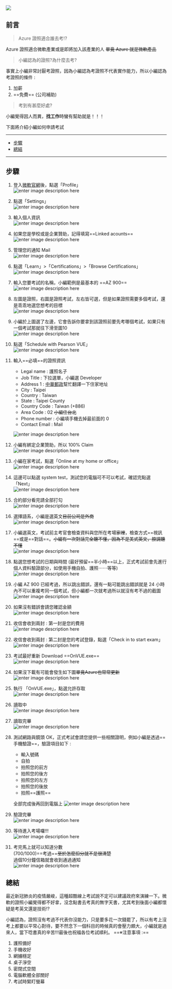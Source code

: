<div  class="mdtable"></div>

<img  src="https://github.com/JianTodo/BloggerUsage/blob/master/0015.Azure%20%E8%AD%89%E7%85%A7%E5%BF%83%E5%BE%97%20%E7%94%B3%E8%AB%8B%E8%80%83%E8%A9%A6/0.png?raw=true"  />

## 前言
> Azure 證照適合誰去考!?

Azure 證照適合微軟產業或是即將加入該產業的人
~~畢竟 Azure 就是微軟產品~~
> 小編認為的證照?為什麼去考?

事實上小編非常討厭考證照，因為小編認為考證照不代表實作能力，所以小編認為考證照的條件 : 
1. 加薪
2. ==免費== (公司補助)
> 考到有甚麼好處?

小編覺得因人而異，**找工作**時蠻有幫助就是！！！

下面將介紹小編如何申請考試
<!--more-->
<hr>
<div class="headline">

  - <a href="#步驟">步驟</a>
  - <a href="#總結">總結</a>
</div>
<hr>

## 步驟
1. 登入[微軟官網](https://docs.microsoft.com/en-us/learn/certifications/browse/)後，點選「Profile」<br/>![enter image description here](https://github.com/JianTodo/BloggerUsage/blob/master/0015.Azure%20%E8%AD%89%E7%85%A7%E5%BF%83%E5%BE%97%20%E7%94%B3%E8%AB%8B%E8%80%83%E8%A9%A6/1.png?raw=true)
2. 點選「Settings」<br/>![enter image description here](https://github.com/JianTodo/BloggerUsage/blob/master/0015.Azure%20%E8%AD%89%E7%85%A7%E5%BF%83%E5%BE%97%20%E7%94%B3%E8%AB%8B%E8%80%83%E8%A9%A6/2.png?raw=true)
3. 輸入個人資訊<br/>![enter image description here](https://github.com/JianTodo/BloggerUsage/blob/master/0015.Azure%20%E8%AD%89%E7%85%A7%E5%BF%83%E5%BE%97%20%E7%94%B3%E8%AB%8B%E8%80%83%E8%A9%A6/3.png?raw=true)
4. 如果您是學校或是企業贊助，記得填寫==Linked acounts==<br/>![enter image description here](https://github.com/JianTodo/BloggerUsage/blob/master/0015.Azure%20%E8%AD%89%E7%85%A7%E5%BF%83%E5%BE%97%20%E7%94%B3%E8%AB%8B%E8%80%83%E8%A9%A6/4.png?raw=true)
5. 管理您的通知 Mail<br/>![enter image description here](https://github.com/JianTodo/BloggerUsage/blob/master/0015.Azure%20%E8%AD%89%E7%85%A7%E5%BF%83%E5%BE%97%20%E7%94%B3%E8%AB%8B%E8%80%83%E8%A9%A6/5.png?raw=true)
6. 點選「Learn」>「Certifications」>「Browse Certifications」<br/>![enter image description here](https://github.com/JianTodo/BloggerUsage/blob/master/0015.Azure%20%E8%AD%89%E7%85%A7%E5%BF%83%E5%BE%97%20%E7%94%B3%E8%AB%8B%E8%80%83%E8%A9%A6/6.png?raw=true)
7. 輸入您要考試的名稱，小編範例是最基本的 ==AZ 900==<br/>![enter image description here](https://github.com/JianTodo/BloggerUsage/blob/master/0015.Azure%20%E8%AD%89%E7%85%A7%E5%BF%83%E5%BE%97%20%E7%94%B3%E8%AB%8B%E8%80%83%E8%A9%A6/7.png?raw=true)
8. 左圖是證照，右圖是證照考試，左右皆可選，但是如果證照需要多個考試，還是乖乖地選您想考的目標<br/>![enter image description here](https://github.com/JianTodo/BloggerUsage/blob/master/0015.Azure%20%E8%AD%89%E7%85%A7%E5%BF%83%E5%BE%97%20%E7%94%B3%E8%AB%8B%E8%80%83%E8%A9%A6/8.png?raw=true)	
9. 小編於上圖選了左邊，它會告訴你要拿到該證照前要先考哪個考試，如果只有一個考試那就往下滑至圖10<br/>![enter image description here](https://github.com/JianTodo/BloggerUsage/blob/master/0015.Azure%20%E8%AD%89%E7%85%A7%E5%BF%83%E5%BE%97%20%E7%94%B3%E8%AB%8B%E8%80%83%E8%A9%A6/9.png?raw=true)
10. 點選「Schedule with Pearson VUE」<br/>![enter image description here](https://github.com/JianTodo/BloggerUsage/blob/master/0015.Azure%20%E8%AD%89%E7%85%A7%E5%BF%83%E5%BE%97%20%E7%94%B3%E8%AB%8B%E8%80%83%E8%A9%A6/10.png?raw=true)
11. 輸入==必填==的證照資訊<br/>
	- Legal name : 護照名子
	- Job Title : 下拉選單，小編選 Developer
	- Address 1 : [中華郵政]( https://www.post.gov.tw/post/internet/SearchZone/index.jsp?ID=130112)幫忙翻譯一下住家地址
	- City : Taipei
	- Country : Taiwan
	- State : Taipei County
	- Country Code : Taiwan (+886)
	- Area Code : 02 ~~小編住台北~~
	- Phone number : 小編填手機去掉最前面的 0
	- Contact Email : Mail
	
	![enter image description here](https://github.com/JianTodo/BloggerUsage/blob/master/0015.Azure%20%E8%AD%89%E7%85%A7%E5%BF%83%E5%BE%97%20%E7%94%B3%E8%AB%8B%E8%80%83%E8%A9%A6/12-11.png?raw=true)
12. 小編有綁定企業贊助，所以 100% Claim<br/>![enter image description here](https://github.com/JianTodo/BloggerUsage/blob/master/0015.Azure%20%E8%AD%89%E7%85%A7%E5%BF%83%E5%BE%97%20%E7%94%B3%E8%AB%8B%E8%80%83%E8%A9%A6/13.png?raw=true)
13. 小編在家考試，點選「Online at my home or office」<br/>![enter image description here](https://github.com/JianTodo/BloggerUsage/blob/master/0015.Azure%20%E8%AD%89%E7%85%A7%E5%BF%83%E5%BE%97%20%E7%94%B3%E8%AB%8B%E8%80%83%E8%A9%A6/14.png?raw=true)
14. 這邊可以點選 system test，測試您的電腦可不可以考試，確認完點選「Next」<br/>![enter image description here](https://github.com/JianTodo/BloggerUsage/blob/master/0015.Azure%20%E8%AD%89%E7%85%A7%E5%BF%83%E5%BE%97%20%E7%94%B3%E8%AB%8B%E8%80%83%E8%A9%A6/15.png?raw=true)
15. 合約部分看完請全部打勾<br/>![enter image description here](https://github.com/JianTodo/BloggerUsage/blob/master/0015.Azure%20%E8%AD%89%E7%85%A7%E5%BF%83%E5%BE%97%20%E7%94%B3%E8%AB%8B%E8%80%83%E8%A9%A6/18-17-16.png?raw=true)
16. 選擇語系，小編是選英文~~目前公司是外商~~<br/>![enter image description here](https://github.com/JianTodo/BloggerUsage/blob/master/0015.Azure%20%E8%AD%89%E7%85%A7%E5%BF%83%E5%BE%97%20%E7%94%B3%E8%AB%8B%E8%80%83%E8%A9%A6/19.png?raw=true)
17. 小編選英文，考試前主考官會檢查資料與您所在考場~~家裡~~，檢查方式==視訊==或是==對話==。~~小編有一次對話完全聽不懂，因為不是美式英文，腔調聽不懂~~<br/>![enter image description here](https://github.com/JianTodo/BloggerUsage/blob/master/0015.Azure%20%E8%AD%89%E7%85%A7%E5%BF%83%E5%BE%97%20%E7%94%B3%E8%AB%8B%E8%80%83%E8%A9%A6/20.png?raw=true)
18. 點選您想考試的日期與時間
	(最好預留==半小時==以上，正式考試前會先進行個人資料驗證部分，如使用手機自拍、護照⋯⋯等等)<br/>![enter image description here](https://github.com/JianTodo/BloggerUsage/blob/master/0015.Azure%20%E8%AD%89%E7%85%A7%E5%BF%83%E5%BE%97%20%E7%94%B3%E8%AB%8B%E8%80%83%E8%A9%A6/23-22-21.png?raw=true)
19. 小編 AZ 900 已經考過，所以跳出錯誤，還有一點可能跳出錯誤就是 24 小時內不可以重複考同一個考試，但小編都一次就考過所以就沒有考不過的截圖<br/>![enter image description here](https://github.com/JianTodo/BloggerUsage/blob/master/0015.Azure%20%E8%AD%89%E7%85%A7%E5%BF%83%E5%BE%97%20%E7%94%B3%E8%AB%8B%E8%80%83%E8%A9%A6/24.png?raw=true)	
20. 如果沒有錯誤會請您確認金額<br/>![enter image description here](https://github.com/JianTodo/BloggerUsage/blob/master/0015.Azure%20%E8%AD%89%E7%85%A7%E5%BF%83%E5%BE%97%20%E7%94%B3%E8%AB%8B%E8%80%83%E8%A9%A6/25.png?raw=true)
21. 收信會收到兩封 : 第一封是您的費用<br/>![enter image description here](https://github.com/JianTodo/BloggerUsage/blob/master/0015.Azure%20%E8%AD%89%E7%85%A7%E5%BF%83%E5%BE%97%20%E7%94%B3%E8%AB%8B%E8%80%83%E8%A9%A6/26.png?raw=true)
22. 收信會收到兩封 : 第二封是您的考試登錄，點選「Check in to start exam」<br/>![enter image description here](https://github.com/JianTodo/BloggerUsage/blob/master/0015.Azure%20%E8%AD%89%E7%85%A7%E5%BF%83%E5%BE%97%20%E7%94%B3%E8%AB%8B%E8%80%83%E8%A9%A6/28-27.png?raw=true)
23. 考試最好重新 Download ==OnVUE.exe==<br/>![enter image description here](https://github.com/JianTodo/BloggerUsage/blob/master/0015.Azure%20%E8%AD%89%E7%85%A7%E5%BF%83%E5%BE%97%20%E7%94%B3%E8%AB%8B%E8%80%83%E8%A9%A6/31.jpg?raw=true)
24. 如果沒下載有可能會發生如下圖~~畢竟Azure也常常更新~~<br/>![enter image description here](https://github.com/JianTodo/BloggerUsage/blob/master/0015.Azure%20%E8%AD%89%E7%85%A7%E5%BF%83%E5%BE%97%20%E7%94%B3%E8%AB%8B%E8%80%83%E8%A9%A6/33.jpg?raw=true)
25. 執行 「OnVUE.exe」，點選允許存取<br/>![enter image description here](https://github.com/JianTodo/BloggerUsage/blob/master/0015.Azure%20%E8%AD%89%E7%85%A7%E5%BF%83%E5%BE%97%20%E7%94%B3%E8%AB%8B%E8%80%83%E8%A9%A6/35.jpg?raw=true)
26. 讀取中<br/>![enter image description here](https://github.com/JianTodo/BloggerUsage/blob/master/0015.Azure%20%E8%AD%89%E7%85%A7%E5%BF%83%E5%BE%97%20%E7%94%B3%E8%AB%8B%E8%80%83%E8%A9%A6/37.jpg?raw=true)
27. 讀取完畢<br/>![enter image description here](https://github.com/JianTodo/BloggerUsage/blob/master/0015.Azure%20%E8%AD%89%E7%85%A7%E5%BF%83%E5%BE%97%20%E7%94%B3%E8%AB%8B%E8%80%83%E8%A9%A6/38.jpg?raw=true)
28. 測試網路與鏡頭 OK，正式考試會請您提供一些相關證明，例如小編是透過==手機驗證==，驗證項目如下 : 
	- 輸入號碼
	- 自拍
	- 拍照您的前方
	- 拍照您的後方
	- 拍照您的左方
	- 拍照您的後放
	- 拍照==護照==

	全部完成後再回到電腦上
	![enter image description here](https://github.com/JianTodo/BloggerUsage/blob/master/0015.Azure%20%E8%AD%89%E7%85%A7%E5%BF%83%E5%BE%97%20%E7%94%B3%E8%AB%8B%E8%80%83%E8%A9%A6/39.jpg?raw=true)
29. 驗證完畢<br/>![enter image description here](https://github.com/JianTodo/BloggerUsage/blob/master/0015.Azure%20%E8%AD%89%E7%85%A7%E5%BF%83%E5%BE%97%20%E7%94%B3%E8%AB%8B%E8%80%83%E8%A9%A6/40.jpg?raw=true)
30. 等待進入考場囉!!!<br/>![enter image description here](https://github.com/JianTodo/BloggerUsage/blob/master/0015.Azure%20%E8%AD%89%E7%85%A7%E5%BF%83%E5%BE%97%20%E7%94%B3%E8%AB%8B%E8%80%83%E8%A9%A6/42.jpg?raw=true)
32. 考完馬上就可以知道分數<br/>(700/1000)==考過==~~至於怎麼扣分就不是很清楚~~<br/>過個10分鐘信箱就會收到通過通知<br/>![enter image description here](https://github.com/JianTodo/BloggerUsage/blob/master/0015.Azure%20%E8%AD%89%E7%85%A7%E5%BF%83%E5%BE%97%20%E7%94%B3%E8%AB%8B%E8%80%83%E8%A9%A6/30-29.png?raw=true)

## 總結
最近新冠肺炎的疫情嚴峻，這種超酷線上考試說不定可以建議政府來演練一下。微軟的證照小編覺得都不好拿，沒念點書去考真的無字天書，尤其考到後面小編都懷疑是考英文還是技術!?

小編認為，證照沒有考過不代表你沒能力，只是要多花一次錢罷了，所以有考上沒考上都要以平常心對待，要不然念下一個科目的時候真的會壓力頗大，小編就是過來人，當下唸書真的辛苦!!!最後也祝福各位考試順利。
==※注意事項 :==
1. 護照備好
2. 手機收好
3. 網擄穩定
4. 桌子淨空
5. 密閉式空間
6. 電腦軟體全部關好
7. 考試時緊盯螢幕

